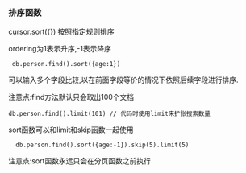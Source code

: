 ### 排序函数

cursor.sort({})	按照指定规则排序

ordering为1表示升序,-1表示降序

```
 db.person.find().sort({age:1})
```

可以输入多个字段比较,以在前面字段等价的情况下依照后续字段进行排序.



注意点:find方法默认只会取出100个文档

```
db.person.find().limit(101) // 代码时使用limit来扩张搜索数量
```


sort函数可以和limit和skip函数一起使用

```
  db.person.find().sort({age:-1}).skip(5).limit(5)
```

注意点:sort函数永远只会在分页函数之前执行

